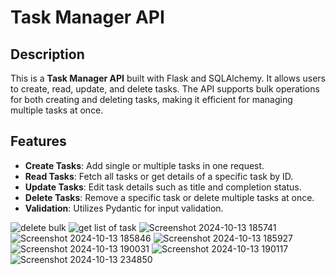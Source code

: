 # Task Manager API

## Description
This is a **Task Manager API** built with Flask and SQLAlchemy. It allows users to create, read, update, and delete tasks. The API supports bulk operations for both creating and deleting tasks, making it efficient for managing multiple tasks at once.

## Features
- **Create Tasks**: Add single or multiple tasks in one request.
- **Read Tasks**: Fetch all tasks or get details of a specific task by ID.
- **Update Tasks**: Edit task details such as title and completion status.
- **Delete Tasks**: Remove a specific task or delete multiple tasks at once.
- **Validation**: Utilizes Pydantic for input validation.


![delete bulk](https://github.com/user-attachments/assets/19164f7e-1430-499c-8613-ce7fbb6f7c36)
![get list of task](https://github.com/user-attachments/assets/43182d08-3ca4-4148-a502-694768f74991)
![Screenshot 2024-10-13 185741](https://github.com/user-attachments/assets/834e5a8a-e44c-4434-bad5-0d5d66c9d164)
![Screenshot 2024-10-13 185846](https://github.com/user-attachments/assets/4e1dbbc1-2217-4b1e-934a-ee1001fb4a46)
![Screenshot 2024-10-13 185927](https://github.com/user-attachments/assets/82fa1f61-252b-4814-b3c1-9bee84eb1554)
![Screenshot 2024-10-13 190031](https://github.com/user-attachments/assets/9f2c58f0-b8c7-474e-b66b-350771461705)
![Screenshot 2024-10-13 190117](https://github.com/user-attachments/assets/c9af7480-3b30-42de-87fa-dfc2a00b6259)
![Screenshot 2024-10-13 234850](https://github.com/user-attachments/assets/3d89ef9b-0720-47f0-8402-55b641845e89)
